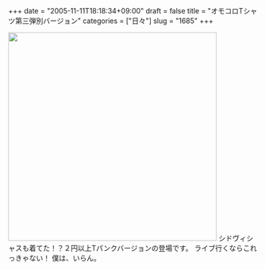 +++
date = "2005-11-11T18:18:34+09:00"
draft = false
title = "オモコロTシャツ第三弾別バージョン"
categories = ["日々"]
slug = "1685"
+++

<img src="http://ieiriblog.img.jugem.jp/20051111_91178.jpg" alt="" width="420" class="pict" />
シドヴィシャスも着てた！？２円以上Tパンクバージョンの登場です。
ライブ行くならこれっきゃない！
僕は、いらん。
